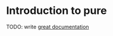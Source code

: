 # Introduction to pure

TODO: write [great documentation](http://jacobian.org/writing/great-documentation/what-to-write/)
